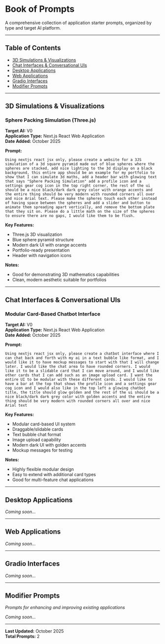 # Book of Prompts

A comprehensive collection of application starter prompts, organized by type and target AI platform.

---

## Table of Contents

- [3D Simulations & Visualizations](#3d-simulations--visualizations)
- [Chat Interfaces & Conversational UIs](#chat-interfaces--conversational-uis)
- [Desktop Applications](#desktop-applications)
- [Web Applications](#web-applications)
- [Gradio Interfaces](#gradio-interfaces)
- [Modifier Prompts](#modifier-prompts)

---

## 3D Simulations & Visualizations

### Sphere Packing Simulation (Three.js)

**Target AI:** V0  
**Application Type:** Next.js React Web Application  
**Date Added:** October 2025

**Prompt:**
```
Using nextjs react jsx only, please create a website for a 3JS simulation of a 3d square pyramid made out of blue spheres where the spheres are stacked, add nice lighting to the 3d display on a black background, this entire app should be an example for my portfolio to show that I can simulate 3d maths, add a header bar with glowing text that says "Sphere Packing Simulation" add a profile icon and a settings gear cog icon in the top right corner, the rest of the ui should be a nice black/dark dark grey color with orange accents and the entire thing should be very modern with rounded corners all over and nice Arial text. Please make the spheres touch each other instead of having space between the spheres and add a slider and button to animate them spreading apart vertically, and remove the bottom plate that they sit on. Please do a little math on the size of the spheres to ensure there are no gaps, I would like them to be flush.
```

**Key Features:**
- Three.js 3D visualization
- Blue sphere pyramid structure
- Modern dark UI with orange accents
- Portfolio-ready presentation
- Header with navigation icons

**Notes:**
- Good for demonstrating 3D mathematics capabilities
- Clean, modern aesthetic suitable for portfolios

---

## Chat Interfaces & Conversational UIs

### Modular Card-Based Chatbot Interface

**Target AI:** V0  
**Application Type:** Next.js React Web Application  
**Date Added:** October 2025

**Prompt:**
```
Using nextjs react jsx only, please create a chatbot interface where I can chat back and forth with my ai in a text bubble like format, and I would like it to have mockup messages to start with that I will change later. I would like the chat area to have rounded corners. I would like it to be a slidable card that I can move around, and I would like other cards that I can add such as an image upload card. I want the entire UI to be modular with these different cards. I would like to have a bar at the top that shows the profile icon and a settings gear cog icon and I would also like in the top left a glowing chatbot title, the title should glow golden and the rest of the ui should be a nice black/dark dark grey color with golden accents and the entire thing should be very modern with rounded corners all over and nice Arial text
```

**Key Features:**
- Modular card-based UI system
- Draggable/slidable cards
- Text bubble chat format
- Image upload capability
- Modern dark UI with golden accents
- Mockup messages for testing

**Notes:**
- Highly flexible modular design
- Easy to extend with additional card types
- Good for multi-feature chat applications

---

## Desktop Applications

*Coming soon...*

---

## Web Applications

*Coming soon...*

---

## Gradio Interfaces

*Coming soon...*

---

## Modifier Prompts

*Prompts for enhancing and improving existing applications*

*Coming soon...*

---

**Last Updated:** October 2025  
**Total Prompts:** 2
